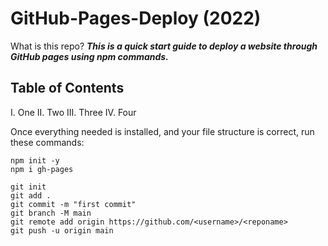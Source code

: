 # GitHub-Pages-Deploy (2022)

What is this repo? ***This is a quick start guide to deploy a website through GitHub pages using npm commands.***

## Table of Contents
I. One
II. Two
III. Three
IV. Four

Once everything needed is installed, and your file structure is correct,
run these commands:
```
npm init -y
npm i gh-pages
```

```
git init
git add .
git commit -m "first commit"
git branch -M main
git remote add origin https://github.com/<username>/<reponame>
git push -u origin main
```
